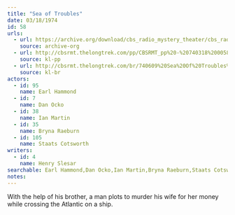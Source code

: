 ```yaml
---
title: "Sea of Troubles"
date: 03/18/1974
id: 58
urls: 
  - url: https://archive.org/download/cbs_radio_mystery_theater/cbs_radio_mystery_theater-0051-0100.zip/cbs_radio_mystery_theater-0051-0100%2Fcbsrmt_0058_sea_of_troubles.mp3
    source: archive-org
  - url: http://cbsrmt.thelongtrek.com/pp/CBSRMT_pp%20-%20740318%200058%20Sea%20of%20Troubles.mp3
    source: kl-pp
  - url: http://cbsrmt.thelongtrek.com/br/740609%20Sea%20Of%20Troubles%20WOR.mp3
    source: kl-br
actors:  
  - id: 95
    name: Earl Hammond  
  - id: 7
    name: Dan Ocko  
  - id: 38
    name: Ian Martin  
  - id: 35
    name: Bryna Raeburn  
  - id: 105
    name: Staats Cotsworth
writers:  
  - id: 4
    name: Henry Slesar
searchable: Earl Hammond,Dan Ocko,Ian Martin,Bryna Raeburn,Staats Cotsworth Henry Slesar
notes:  
---
```

With the help of his brother, a man plots to murder his wife for her money while crossing the Atlantic on a ship.